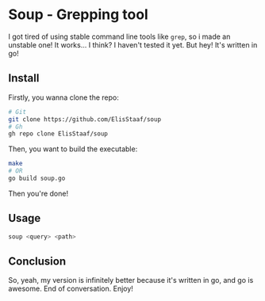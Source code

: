 # Soup - Grepping tool
I got tired of using stable command line tools like `grep`, so i made an unstable one!
It works... I think? I haven't tested it yet. But hey! It's written in go!

Install
-------
Firstly, you wanna clone the repo:
```bash
# Git
git clone https://github.com/ElisStaaf/soup
# Gh
gh repo clone ElisStaaf/soup
```
Then, you want to build the executable:
```bash
make
# OR
go build soup.go
```
Then you're done!

Usage
-----
```bash
soup <query> <path>
```

Conclusion
----------
So, yeah, my version is infinitely better because it's written in go, and go is awesome. End of
conversation. Enjoy!
